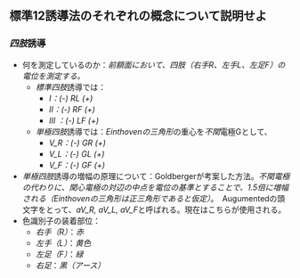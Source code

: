 ## 標準12誘導法のそれぞれの概念について説明せよ

### *四肢*誘導
- 何を測定しているのか：*前額面において、四肢（右手R、左手L、左足F）の電位を測定する。*
	- *標準四肢*誘導では：
		- *I：(-) RL (+)*
		- *II：(-) RF (+)*
		- *III ：(-) LF (+)*
	- *単極四肢*誘導では：*Einthovenの三角形*の重心を*不関*電極Gとして、
		- *V_R：(-) GR (+)*
		- *V_L：(-) GL (+)*
		- *V_F：(-) GF (+)*
- *単極四肢*誘導の増幅の原理について：Goldbergerが考案した方法。*不関電極の代わりに、関心電極の対辺の中点を電位の基準とすることで、1.5倍に増幅される（Einthovenの三角形は正三角形であると仮定）*。　Augumentedの頭文字をとって、*aV_R, aV_L, aV_F*と呼ばれる。現在はこちらが使用される。
- 色識別子の装着部位：
	- *右手（R）*：*赤*
	- *左手（L）*：*黄色*
	- *左足（F）*：*緑*
	- *右足*：*黒（アース）*
